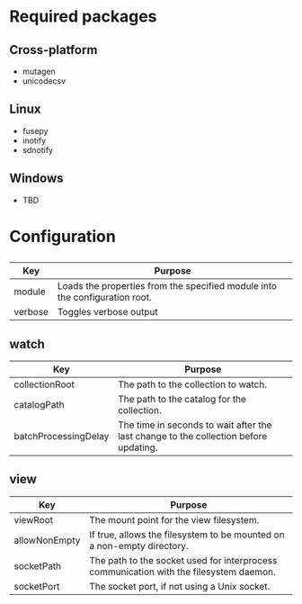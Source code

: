 # Required packages

## Cross-platform

* mutagen
* unicodecsv

## Linux

* fusepy
* inotify
* sdnotify

## Windows

* TBD

# Configuration

## <root>

| Key      | Purpose                                                                     |
| -------- | --------------------------------------------------------------------------- |
| module   | Loads the properties from the specified module into the configuration root. |
| verbose  | Toggles verbose output                                                      |

## watch

| Key                  | Purpose                                                                              |
| -------------------- | ------------------------------------------------------------------------------------ |
| collectionRoot       | The path to the collection to watch.                                                 |
| catalogPath          | The path to the catalog for the collection.                                          |
| batchProcessingDelay | The time in seconds to wait after the last change to the collection before updating. |

## view

| Key           | Purpose                                                                                |
| ------------- | -------------------------------------------------------------------------------------- |
| viewRoot      | The mount point for the view filesystem.                                               |
| allowNonEmpty | If true, allows the filesystem to be mounted on a non-empty directory.                 |
| socketPath    | The path to the socket used for interprocess communication with the filesystem daemon. |
| socketPort    | The socket port, if not using a Unix socket.                                           |
